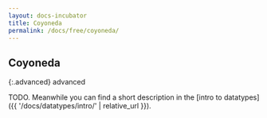 ```yaml
---
layout: docs-incubator
title: Coyoneda
permalink: /docs/free/coyoneda/
---
```


## Coyoneda

{:.advanced}
advanced


TODO. Meanwhile you can find a short description in the [intro to datatypes]({{ '/docs/datatypes/intro/' | relative_url }}).
